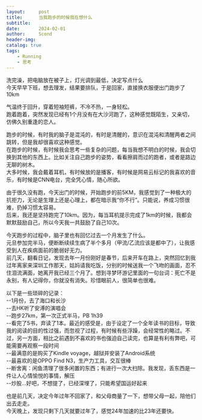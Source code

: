 ```yaml
---
layout:     post
title:      当我跑步的时候我在想什么
subtitle:   
date:       2024-02-01
author:     Scond
header-img: 
catalog: true
tags:
    - Running
    - 思考
---
```


洗完澡，把电脑放在被子上，灯光调到最低，决定写点什么<br>
今天早早下班，想去理发，结果要排队，于是回家，直接换衣服便出门跑步了10km<br>

气温终于回升，穿着短袖短裤，不冷不热，一身轻松。<br>
跑着跑着，突然发现已经有1个月没有在大沙河跑了，这种感觉既陌生，又亲切，仿佛久别重逢的恋人。<br>

跑步的时候，有时我的脑子是混沌的，有时是清醒的，意识在混沌和清醒两者之间跳转，但是我却很喜欢这种感觉。<br>
在跑步的时候，有时候我会思考一些复杂的问题，每当我想不明白的时候，我会切换到其他的东西上。比如关注自己跑步的姿势，看看擦肩而过的跑者，或者是路边无聊的树木。<br>
大多时候，我会戴着耳机，有时候放的是播客，有时候是网易云标记的我喜欢的音乐，有时候是CNN电台，完全凭心情，随心所欲。<br>

由于很久没有跑，今天出门的时候，开始跑步的前5KM，我感觉到了一种极大的抗拒力，无论是生理上还是心理上，都在暗示我“你不行”。只能说，养成习惯很难，扔掉习惯太容易。<br>
后来，我还是坚持跑完了10km。因为，每当耳机提示完成了1km的时候，我都会默默鼓励自己，所以今天我一共鼓励了自己10次。<br>

今天跑步的过程中，脑子里也有回忆过去一个月发生了什么。<br>
元旦参加完半马，便断断续续生病了半个多月（甲流/乙流应该是都中了），让我感受到人在疾病面前的脆弱好无力。<br>
前几天，翻看日记，发现去年一月份刚好是春节，后来开车在路上，突然回忆到我过年离家来深圳工作那天，姑妈请我吃饭，分别的时候送我一个飞吻的画面，忍不住泪流满面，她离开我已经三个月了。想到寻梦环游记里面的一句台词：死亡不是永别，有人记得你，你就没有消失。珍惜眼前人，很简单也很难。<br>

以下是一些琐碎的记录：<br>
--1月份，去了海口和长沙<br>
--去HK听了安溥的演唱会<br>
--跑步27km，第一次正式半马，PB 1h39<br>
--看完了5书，弃读了1本。最近的感受是，由于设定了一个全年读书的目标，导致我的阅读的目的性过强，而忽视了过程，有时候有些浮躁，会经常性的略过。不过，另一方面，相比之前遇到不喜欢的书也强迫自己读完，也算是有利有弊吧，可能需要再观察一段时间<br>
--最满意的是购买了Kindle voyage，越狱并安装了Android系统<br>
--最喜欢的是OPPO Find N3，生产力工具，交互很棒<br>
--断舍离：闲鱼清理了很多闲置的东西；有进行一次大扫除。我发现，丢东西是一件让人心情愉悦的事情，解压<br>
--炒股...好吧，不想提了，已经深埋了，只能希望国运好起来<br>


也是前几天，决定今年过年不回家了，和父母商量了一下，想带父母一起，陪他们出去走走。<br>
今天晚上，发现只剩下几天就要过年了，感觉24年加速的比23年还要快。<br>



